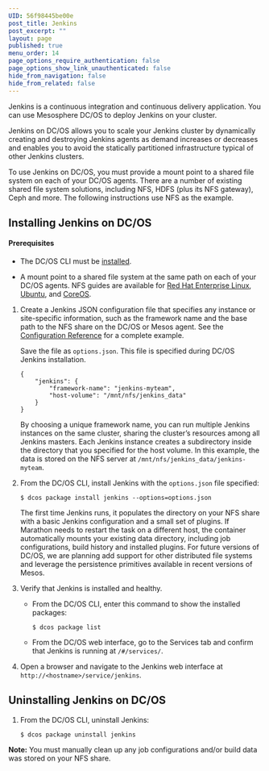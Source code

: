 ```yaml
---
UID: 56f98445be00e
post_title: Jenkins
post_excerpt: ""
layout: page
published: true
menu_order: 14
page_options_require_authentication: false
page_options_show_link_unauthenticated: false
hide_from_navigation: false
hide_from_related: false
---
```

Jenkins is a continuous integration and continuous delivery application. You can use Mesosphere DC/OS to deploy Jenkins on your cluster.

Jenkins on DC/OS allows you to scale your Jenkins cluster by dynamically creating and destroying Jenkins agents as demand increases or decreases and enables you to avoid the statically partitioned infrastructure typical of other Jenkins clusters.

To use Jenkins on DC/OS, you must provide a mount point to a shared file system on each of your DC/OS agents. There are a number of existing shared file system solutions, including NFS, HDFS (plus its NFS gateway), Ceph and more. The following instructions use NFS as the example.

## Installing Jenkins on DC/OS

#### Prerequisites

*   The DC/OS CLI must be [installed][1].

*   A mount point to a shared file system at the same path on each of your DC/OS agents. NFS guides are available for [Red Hat Enterprise Linux][2], [Ubuntu][3], and [CoreOS][4].

1.  Create a Jenkins JSON configuration file that specifies any instance or site-specific information, such as the framework name and the base path to the NFS share on the DC/OS or Mesos agent. See the [Configuration Reference][5] for a complete example.
    
    Save the file as `options.json`. This file is specified during DC/OS Jenkins installation.
    
        {
            "jenkins": {
                "framework-name": "jenkins-myteam",
                "host-volume": "/mnt/nfs/jenkins_data"
            }
        }
        
    
    By choosing a unique framework name, you can run multiple Jenkins instances on the same cluster, sharing the cluster’s resources among all Jenkins masters. Each Jenkins instance creates a subdirectory inside the directory that you specified for the host volume. In this example, the data is stored on the NFS server at `/mnt/nfs/jenkins_data/jenkins-myteam`.

2.  From the DC/OS CLI, install Jenkins with the `options.json` file specified:
    
        $ dcos package install jenkins --options=options.json
        
    
    The first time Jenkins runs, it populates the directory on your NFS share with a basic Jenkins configuration and a small set of plugins. If Marathon needs to restart the task on a different host, the container automatically mounts your existing data directory, including job configurations, build history and installed plugins. For future versions of DC/OS, we are planning add support for other distributed file systems and leverage the persistence primitives available in recent versions of Mesos.

3.  Verify that Jenkins is installed and healthy.
    
    *   From the DC/OS CLI, enter this command to show the installed packages:
        
            $ dcos package list
            
    
    *   From the DC/OS web interface, go to the Services tab and confirm that Jenkins is running at `/#/services/`. <!-- screenshot of web UI -->

4.  Open a browser and navigate to the Jenkins web interface at `http://<hostname>/service/jenkins`.

## Uninstalling Jenkins on DC/OS

1.  From the DC/OS CLI, uninstall Jenkins:
    
        $ dcos package uninstall jenkins
        

**Note:** You must manually clean up any job configurations and/or build data was stored on your NFS share.

 [1]: /usage/cli/install/
 [2]: https://access.redhat.com/documentation/en-US/Red_Hat_Enterprise_Linux/7/html/Storage_Administration_Guide/ch-nfs.html
 [3]: https://help.ubuntu.com/14.04/serverguide/network-file-system.html
 [4]: https://coreos.com/os/docs/latest/mounting-storage.html#mounting-nfs-exports
 [5]: http://mesosphere.github.io/jenkins-mesos/docs/configuration.html